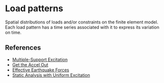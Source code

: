 # Load patterns

Spatial distributions of loads and/or constraints on the finite element model. Each load pattern has a time series associated with it to express its variation on time.

## References

- [Multiple-Support Excitation](https://portwooddigital.com/2021/08/29/multiple-support-excitation/)
- [Get the Accel Out](https://portwooddigital.com/2022/06/08/get-the-accel-out/)
- [Effective Earthquake Forces](https://portwooddigital.com/2024/06/02/effective-earthquake-forces/)
- [Static Analysis with Uniform Excitation](https://portwooddigital.com/2024/07/28/static-analysis-with-uniform-excitation/)
